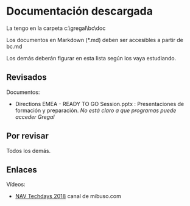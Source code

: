 # Documentación descargada
La tengo en la carpeta c:\gregal\bc\doc

Los documentos en Markdown (*.md) deben ser accesibles a partir de bc.md

Los demás deberán figurar en esta lista según los vaya estudiando.

## Revisados
Documentos:

  * Directions EMEA - READY TO GO Session.pptx : 
  Presentaciones de formación y preparación.
  *No está claro a que programas puede acceder Gregal*




## Por revisar
Todos los demás.

## Enlaces
Vídeos:

 * [NAV Techdays 2018](https://www.youtube.com/watch?v=qVu0XK7T4Uk&list=PLI1l3dMI8xlCjTUBCJvqdcyOLRBV-ntrH) canal de mibuso.com

 